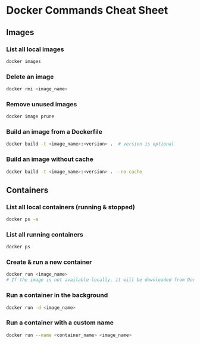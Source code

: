 # Docker Commands Cheat Sheet

## Images

### List all local images

```sh
docker images
```

### Delete an image

```sh
docker rmi <image_name>
```

### Remove unused images

```sh
docker image prune
```

### Build an image from a Dockerfile

```sh
docker build -t <image_name>:<version> .  # version is optional
```

### Build an image without cache

```sh
docker build -t <image_name>:<version> . --no-cache
```

## Containers

### List all local containers (running & stopped)

```sh
docker ps -a
```

### List all running containers

```sh
docker ps
```

### Create & run a new container

```sh
docker run <image_name>
# If the image is not available locally, it will be downloaded from DockerHub
```

### Run a container in the background

```sh
docker run -d <image_name>
```

### Run a container with a custom name

```sh
docker run --name <container_name> <image_name>
